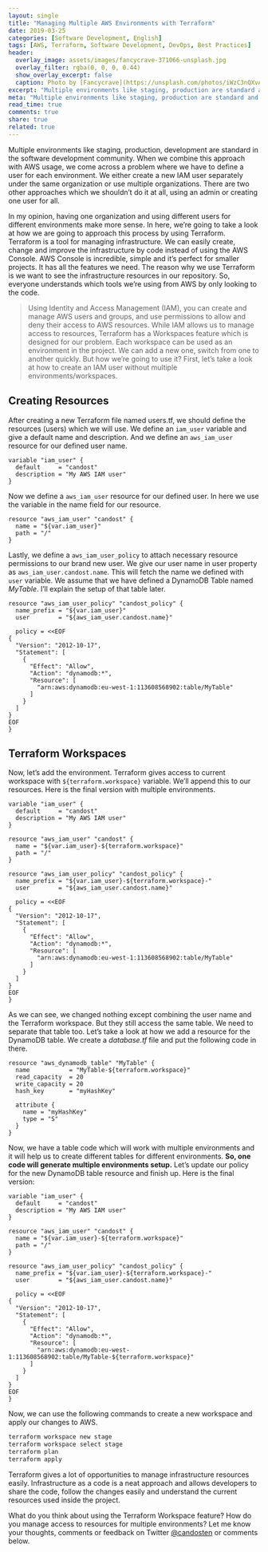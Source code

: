```yaml
---
layout: single
title: "Managing Multiple AWS Environments with Terraform"
date: 2019-03-25
categories: [Software Development, English]
tags: [AWS, Terraform, Software Development, DevOps, Best Practices]
header:
  overlay_image: assets/images/fancycrave-371066-unsplash.jpg
  overlay_filter: rgba(0, 0, 0, 0.44)
  show_overlay_excerpt: false
  caption: Photo by [Fancycrave](https://unsplash.com/photos/iWzC3nQXvAY) on [Unsplash](https://unsplash.com)
excerpt: "Multiple environments like staging, production are standard and when we use it with AWS, we face the problem of managing access to them."
meta: "Multiple environments like staging, production are standard and when we use it with AWS, we face the problem of managing access to them."
read_time: true
comments: true
share: true
related: true
---
```


Multiple environments like staging, production, development are standard in the software development community. When we combine this approach with AWS usage, we come across a problem where we have to define a user for each environment. We either create a new IAM user separately under the same organization or use multiple organizations. There are two other approaches which we shouldn’t do it at all, using an admin or creating one user for all.

In my opinion, having one organization and using different users for different environments make more sense. In here, we’re going to take a look at how we are going to approach this process by using Terraform. Terraform is a tool for managing infrastructure. We can easily create, change and improve the infrastructure by code instead of using the AWS Console. AWS Console is incredible, simple and it’s perfect for smaller projects. It has all the features we need. The reason why we use Terraform is we want to see the infrastructure resources in our repository. So, everyone understands which tools we’re using from AWS by only looking to the code.

> Using Identity and Access Management (IAM), you can create and manage AWS users and groups, and use permissions to allow and deny their access to AWS resources.
While IAM allows us to manage access to resources, Terraform has a Workspaces feature which is designed for our problem. Each workspace can be used as an environment in the project. We can add a new one, switch from one to another quickly. But how we’re going to use it? First, let’s take a look at how to create an IAM user without multiple environments/workspaces.

## Creating Resources

After creating a new Terraform file named users.tf, we should define the resources (users) which we will use. We define an `iam_user` variable and give a default name and description. And we define an `aws_iam_user` resource for our defined user name.

```
variable "iam_user" {
  default     = "candost"
  description = "My AWS IAM user"
}
```

Now we define a `aws_iam_user` resource for our defined user. In here we use the variable in the name field for our resource.

```
resource "aws_iam_user" "candost" {
  name = "${var.iam_user}"
  path = "/"
}
```

Lastly, we define a `aws_iam_user_policy` to attach necessary resource permissions to our brand new user. We give our user name in user property as `aws_iam_user.candost.name`. This will fetch the name we defined with `user` variable. We assume that we have defined a DynamoDB Table named _MyTable_. I’ll explain the setup of that table later.

```
resource "aws_iam_user_policy" "candost_policy" {
  name_prefix = "${var.iam_user}"
  user        = "${aws_iam_user.candost.name}"

  policy = <<EOF
{
  "Version": "2012-10-17",
  "Statement": [
    {
      "Effect": "Allow",
      "Action": "dynamodb:*",
      "Resource": [
        "arn:aws:dynamodb:eu-west-1:113608568902:table/MyTable"
      ]
    }
  ]
}
EOF
}
```

## Terraform Workspaces

Now, let’s add the environment. Terraform gives access to current workspace with `${terraform.workspace}` variable. We’ll append this to our resources. Here is the final version with multiple environments.

```
variable "iam_user" {
  default     = "candost"
  description = "My AWS IAM user"
}

resource "aws_iam_user" "candost" {
  name = "${var.iam_user}-${terraform.workspace}"
  path = "/"
}

resource "aws_iam_user_policy" "candost_policy" {
  name_prefix = "${var.iam_user}-${terraform.workspace}-"
  user        = "${aws_iam_user.candost.name}"

  policy = <<EOF
{
  "Version": "2012-10-17",
  "Statement": [
    {
      "Effect": "Allow",
      "Action": "dynamodb:*",
      "Resource": [
        "arn:aws:dynamodb:eu-west-1:113608568902:table/MyTable"
      ]
    }
  ]
}
EOF
}
```

As we can see, we changed nothing except combining the user name and the Terraform workspace. But they still access the same table. We need to separate that table too. Let’s take a look at how we add a resource for the DynamoDB table. We create a *database.tf* file and put the following code in there.

```
resource "aws_dynamodb_table" "MyTable" {
  name           = "MyTable-${terraform.workspace}"
  read_capacity  = 20
  write_capacity = 20
  hash_key       = "myHashKey"

  attribute {
    name = "myHashKey"
    type = "S"
  }
}
```

Now, we have a table code which will work with multiple environments and it will help us to create different tables for different environments. **So, one code will generate multiple environments setup.** Let’s update our policy for the new DynamoDB table resource and finish up. Here is the final version:

```
variable "iam_user" {
  default     = "candost"
  description = "My AWS IAM user"
}

resource "aws_iam_user" "candost" {
  name = "${var.iam_user}-${terraform.workspace}"
  path = "/"
}

resource "aws_iam_user_policy" "candost_policy" {
  name_prefix = "${var.iam_user}-${terraform.workspace}-"
  user        = "${aws_iam_user.candost.name}"

  policy = <<EOF
{
  "Version": "2012-10-17",
  "Statement": [
    {
      "Effect": "Allow",
      "Action": "dynamodb:*",
      "Resource": [
        "arn:aws:dynamodb:eu-west-1:113608568902:table/MyTable-${terraform.workspace}"
      ]
    }
  ]
}
EOF
}
```

Now, we can use the following commands to create a new workspace and apply our changes to AWS.

```bash
terraform workspace new stage
terraform workspace select stage
terraform plan
terraform apply
```

Terraform gives a lot of opportunities to manage infrastructure resources easily. Infrastructure as a code is a neat approach and allows developers to share the code, follow the changes easily and understand the current resources used inside the project.

What do you think about using the Terraform Workspace feature? How do you manage access to resources for multiple environments? Let me know your thoughts, comments or feedback on Twitter [@candosten](https://twitter.com/candosten) or comments below.
